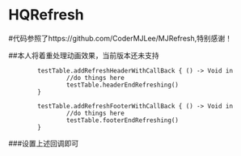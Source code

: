 # HQRefresh

#代码参照了https://github.com/CoderMJLee/MJRefresh,特别感谢！

##本人将着重处理动画效果，当前版本还未支持

```
        testTable.addRefreshHeaderWithCallBack { () -> Void in
                //do things here
                testTable.headerEndRefreshing()
        }
        
        testTable.addRefreshFooterWithCallBack { () -> Void in
                //do things here
                testTable.footerEndRefreshing()
        }
```
###设置上述回调即可
